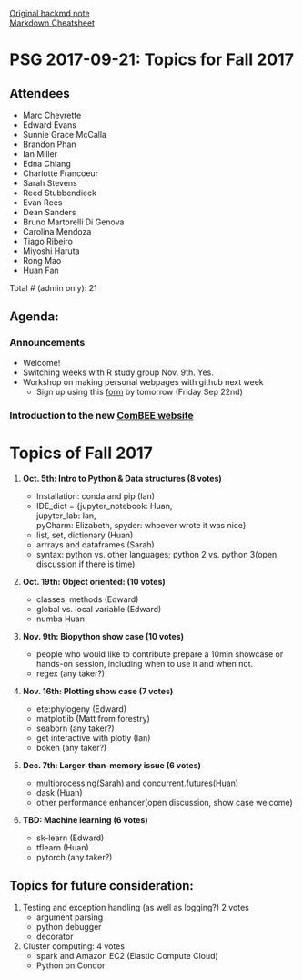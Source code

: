 [Original hackmd note](
https://hackmd.io/CwQwHAzAZgnFCsBaeBGAplRwBGAGCiMAxiiogOwBMAJmiNvSDDNkA===#)  
[Markdown Cheatsheet](https://guides.github.com/pdfs/markdown-cheatsheet-online.pdf)
# PSG 2017-09-21: Topics for Fall 2017
## Attendees 
* Marc Chevrette
* Edward Evans
* Sunnie Grace McCalla
* Brandon Phan
* Ian Miller
* Edna Chiang
* Charlotte Francoeur
* Sarah Stevens
* Reed Stubbendieck
* Evan Rees
* Dean Sanders
* Bruno Martorelli Di Genova
* Carolina Mendoza
* Tiago Ribeiro
* Miyoshi Haruta
* Rong Mao
* Huan Fan

Total # (admin only): 21

## Agenda:
### Announcements
- Welcome!
- Switching weeks with R study group Nov. 9th. Yes.
- Workshop on making personal webpages with github next week
    - Sign up using this [form](https://docs.google.com/forms/d/e/1FAIpQLScgpHk36CS1yiiXbM-MfpVknj1eCxcEvXjPy72X1lHNCJ_wMg/viewform) by tomorrow (Friday Sep 22nd)

### Introduction to the new [ComBEE website](https://combee-uw-madison.github.io/studyGroup/)

# Topics of Fall 2017
1. __Oct. 5th: Intro to Python & Data structures (8 votes)__  
    - Installation: conda and pip (Ian)
    - IDE_dict = {jupyter\_notebook: Huan,  
     				 jupyter\_lab: Ian,  
     				 pyCharm: Elizabeth,
     				 spyder: whoever wrote it was nice}
    - list, set, dictionary (Huan)
    - arrrays and dataframes (Sarah)
    - syntax: python vs. other languages; python 2 vs. python 3(open discussion if there is time)

2. __Oct. 19th: Object oriented: (10 votes)__
    - classes, methods (Edward)
    - global vs. local variable (Edward)
    - numba Huan
3. __Nov. 9th: Biopython show case (10 votes)__   
    - people who would like to contribute prepare a 10min showcase or hands-on session, including when to use it and when not.
    - regex (any taker?)
4. __Nov. 16th: Plotting show case (7 votes)__ 
    - ete:phylogeny (Edward)
    - matplotlib (Matt from forestry)
    - seaborn (any taker?)
    - get interactive with plotly (Ian)
    - bokeh (any taker?)
5. __Dec. 7th: Larger-than-memory issue (6 votes)__
	- multiprocessing(Sarah) and concurrent.futures(Huan)
	- dask (Huan)
	- other performance enhancer(open discussion, show case welcome)
	
6. __TBD: Machine learning (6 votes)__  
	- sk-learn (Edward)
	- tflearn (Huan)
	- pytorch (any taker?)

## Topics for future consideration: 


1. Testing and exception handling (as well as logging?) 2 votes
    - argument parsing
    - python debugger 
    - decorator
2. Cluster computing: 4 votes
	- spark and Amazon EC2 (Elastic Compute Cloud)
	- Python on Condor







